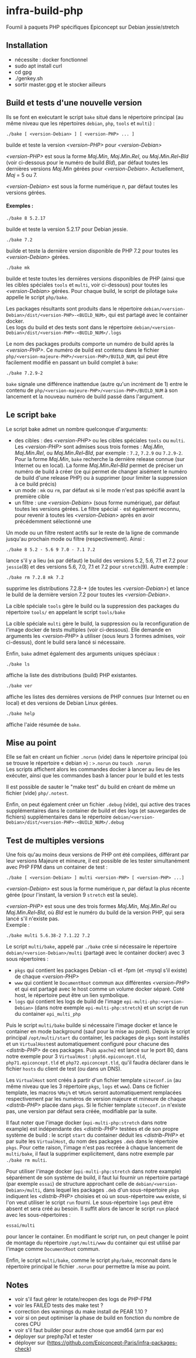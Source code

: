 # infra-build-php
Fournil à paquets PHP spécifiques Epiconcept sur Debian jessie/stretch

## Installation

* nécessite : docker fonctionnel
* sudo apt install curl
* cd gpg
* ./genkey.sh
* sortir master.gpg et le stocker ailleurs

## Build et tests d'une nouvelle version

Ils se font en exécutant le script ````bake```` situé dans le répertoire principal (au même niveau que les répertoires ````debian````, ````php````, ````tools```` et ````multi````) :
````
./bake [ <version-Debian> ] [ <version-PHP> ... ]
````
builde et teste la version _\<version-PHP>_ pour _\<version-Debian>_

_\<version-PHP>_ est sous la forme _Maj_**.**_Min_, _Maj_**.**_Min_**.**_Rel_, ou _Maj_**.**_Min_**.**_Rel_**-**_Bld_ (voir ci-dessous pour le numéro de build _Bld_), par défaut toutes les dernières versions _Maj_**.**_Min_ gérées pour _\<version-Debian>_. Actuellement, _Maj_ = 5 ou 7.

_\<version-Debian>_ est sous la forme numérique _n_, par défaut toutes les versions gérées.

#### Exemples :
````
./bake 8 5.2.17
````
builde et teste la version 5.2.17 pour Debian jessie.

````
./bake 7.2
````
builde et teste la dernière version disponible de PHP 7.2 pour toutes les _\<version-Debian>_ gérées.
````
./bake mk
````
builde et teste toutes les dernières versions disponibles de PHP (ainsi que les cibles spéciales ````tools```` et ````multi````, voir ci-dessous) pour toutes les _\<version-Debian>_ gérées. Pour chaque build, le script de pilotage ````bake```` appelle le script ````php/bake````.

Les packages résultants sont produits dans le répertoire ````debian/<version-Debian>/dist/<version-PHP>-<BUILD_NUM>````, qui est partagé avec le container docker. \
Les logs du build et des tests sont dans le répertoire ````debian/<version-Debian>/dist/<version-PHP>-<BUILD_NUM>/.logs````

Le nom des packages produits comporte un numéro de build après la _\<version-PHP>_. Ce numéro de build est contenu dans le fichier ````php/<version-majeure-PHP>/<version-PHP>/BUILD_NUM````, qui peut être facilement modifié en passant un build complet à ````bake````:
````
./bake 7.2.9-2
````
````bake```` signale une différence inattendue (autre qu'un incrément de 1) entre le contenu de ````php/<version-majeure-PHP>/<version-PHP>/BUILD_NUM```` à son lancement et la nouveau numéro de build passé dans l'argument.

## Le script ````bake````
Le script bake admet un nombre quelconque d'arguments:
- des cibles : des _\<version-PHP>_ ou les cibles spéciales ````tools```` ou ````multi````. Les _\<version-PHP>_ sont admises sous trois formes : _Maj_**.**_Min_, _Maj_**.**_Min_**.**_Rel_, ou _Maj_**.**_Min_**.**_Rel_**-**_Bld_, par exemple : ````7.2````, ````7.2.9```` ou ````7.2.9-2````. Pour la forme _Maj_**.**_Min_, ````bake```` recherche la dernière release connue (sur Internet ou en local). La forme _Maj_**.**_Min_**.**_Rel_**-**_Bld_ permet de préciser un numéro de build à créer (ce qui permet de changer aisément le numéro de build d'une release PHP) ou à supprimer (pour limiter la suppression à ce build précis)
- un mode : ````mk```` ou ````rm````, par défaut ````mk```` si le mode n'est pas spécifié avant la première cible
- un filtre : une _\<version-Debian>_ (sous forme numérique), par défaut toutes les versions gérées. Le filtre spécial ````-```` est également reconnu, pour revenir à toutes les _\<version-Debian>_ après en avoir précédemment sélectionné une

Un mode ou un filtre restent actifs sur le reste de la ligne de commande jusqu'au prochain mode ou filtre (respectivement). Ainsi :
````
./bake 8 5.2 - 5.6 9 7.0 - 7.1 7.2
````
lance s'il y a lieu (````mk```` par défaut) le build des versions 5.2, 5.6, 7.1 et 7.2 pour ````jessie````(8) et des versions 5.6, 7.0, 7.1 et 7.2 pour ````stretch````(9). Autre exemple :
````
./bake rm 7.2.8 mk 7.2
````
supprime les distributions 7.2.8-* (de toutes les _\<version-Debian>_) et lance le build de la dernière version 7.2 pour toutes les _\<version-Debian>_.

La cible spéciale ````tools```` gère le build ou la suppression des packages du répertoire ````tools/```` en appelant le script ````tools/bake````

La cible spéciale ````multi```` gère le build, la suppression ou la reconfiguration de l'image docker de tests multiples (voir ci-dessous). Elle demande en arguments les _\<version-PHP>_ à utiliser (sous leurs 3 formes admises, voir ci-dessus), dont le build sera lancé si nécessaire.

Enfin, ````bake```` admet également des arguments uniques spéciaux :
````
./bake ls
````
affiche la liste des distributions (build) PHP existantes.
````
./bake ver
````
affiche les listes des dernières versions de PHP connues (sur Internet ou en local) et des versions de Debian Linux gérées.
````
./bake help
````
affiche l'aide résumée de ````bake````.



## Mise au point

Elle se fait en créant un fichier ````.norun```` (vide) dans le répertoire principal (où se trouve le répertoire « debian ») : ````>.norun```` ou ````touch .norun````\
Les scripts affichent alors les commandes docker à lancer au lieu de les exécuter,
ainsi que les commandes bash à lancer pour le build et les tests

Il est possible de sauter le "make test" du build en créant de même un fichier (vide) ````php/.notest````.

Enfin, on peut également créer un fichier ````.debug```` (vide), qui active des traces supplémentaires dans le container de build et des logs (et sauvegardes de fichiers) supplémentaires dans le répertoire ````debian/<version-Debian>/dist/<version-PHP>-<BUILD_NUM>/.debug````

## Test de multiples versions
Une fois qu'au moins deux versions de PHP ont été compilées, différant par leur versions Majeure et mineure, il est possible de les tester simultanément avec PHP FPM dans un container de test :
````
./bake [ <version-Debian> ] multi <version-PHP> [ <version-PHP> ...]
````
_\<version-Debian>_ est sous la forme numérique _n_, par défaut la plus récente gérée (pour l'instant, la version 9 ````stretch```` est la seule).

_\<version-PHP>_ est sous une des trois formes _Maj_**.**_Min_, _Maj_**.**_Min_**.**_Rel_ ou  _Maj_**.**_Min_**.**_Rel_**-**_Bld_, où _Bld_ est le numéro du build de la version PHP, qui sera lancé s'il n'existe pas.\
Exemple :
````
./bake multi 5.6.38-2 7.1.22 7.2
````
Le script ````multi/bake````, appelé par ````./bake```` crée si nécessaire le répertoire ````debian/<version-Debian>/multi```` (partagé avec le container docker) avec 3 sous répertoires :
* ````pkgs```` qui contient les packages Debian -cli et -fpm (et -mysql s'il existe) de chaque _\<version-PHP>_
* ````www```` qui contient le ````DocumentRoot```` commun aux différentes _\<version-PHP>_ et qui est partagé avec le host comme un volume docker séparé. Coté host, le répertoire peut être un lien symbolique.
* ````logs```` qui contient les logs de build de l'image ````epi-multi-php:<version-Debian>```` (dans notre exemple ````epi-multi-php:stretch````) et un script de run du container ````epi_multi_php````

Puis le script ````multi/bake```` builde si nécessaire l'image docker et lance le container en mode background (sauf pour la mise au point). Depuis le script principal  ````/opt/multi/start```` du container, les packages de ````pkgs```` sont installés et un ````VirtualHost````est automatiquement configuré pour chacune des _\<distrib-PHP>_ de ces packages. Puis ````apache2```` est lancé sur le port 80, dans notre exemple pour 3 ````VirtualHost```` : ````php56.epiconcept.tld````, ````php71.epiconcept.tld```` et ````php72.epiconcept.tld````, qu'il faudra déclarer dans le fichier ````hosts```` du client de test (ou dans un DNS).

Les ````VirtualHost```` sont créés à partir d'un fichier template ````siteconf.in```` (au même niveau que les 3 répertoire ````pkgs````, ````logs```` et ````www````). Dans ce fichier template, les macros ````%Maj%```` et ````%Min%```` seront automatiquement remplacées respectivement par les numéros de version majeure et mineure de chaque _\<distrib-PHP>_ placée dans ````pkgs````. Si le fichier template ````siteconf.in```` n'existe pas, une version par défaut sera créée, modifiable par la suite.

Il faut noter que l'image docker (````epi-multi-php:stretch```` dans notre example) est indépendante des _\<distrib-PHP>_ testées et de son propre système de build : le script ````start```` du container déduit les _\<distrib-PHP>_ et par suite les ````VirtualHost````, du nom des packages ````.deb```` dans le répertoire ````pkgs````. Pour cette raison, l'image n'est pas recréée à chaque lancement de ````multi/bake````, il faut la supprimer explicitement, dans notre exemple par ````./bake rm multi````.

Pour utiliser l'image docker (````epi-multi-php:stretch```` dans notre example) séparément de son système de build, il faut lui fournir un répertoire partagé (par exemple ````essai````) de structure approchant celle de ````debian/<version-Debian>/multi````, dans lequel les packages ````.deb```` d'un sous-répertoire ````pkgs```` indiquent les _\<distrib-PHP>_ choisies et où un sous-répertoire ````www```` existe, si l'on veut utiliser le script ````run```` fourni. Le sous-répertoire ````logs```` peut être absent et sera créé au besoin. Il suffit alors de lancer le script ````run```` placé avec les sous-répertoires :
````
essai/multi
````
pour lancer le container. En modifiant le script run, on peut changer le point de montage du répertoire ````/opt/multi/www```` du container qui est utilisé par l'image comme ````DocumentRoot```` commun.

Enfin, le script ````multi/bake````, comme le script ````php/bake````, reconnait dans le répertoire principal le fichier ````.norun```` pour permettre la mise au point.

## Notes

* voir s'il faut gérer le rotate/reopen des logs de PHP-FPM
* voir les FAILED tests des make test ?
* correction des warnings du make install de PEAR 1.10 ?
* voir si on peut optimiser la phase de build en fonction du nombre de cores CPU
* voir s'il faut builder pour autre chose que amd64 (arm par ex)
* déployer sur prephp7a1 et tester
* déployer sur (https://github.com/Epiconcept-Paris/infra-packages-check)
